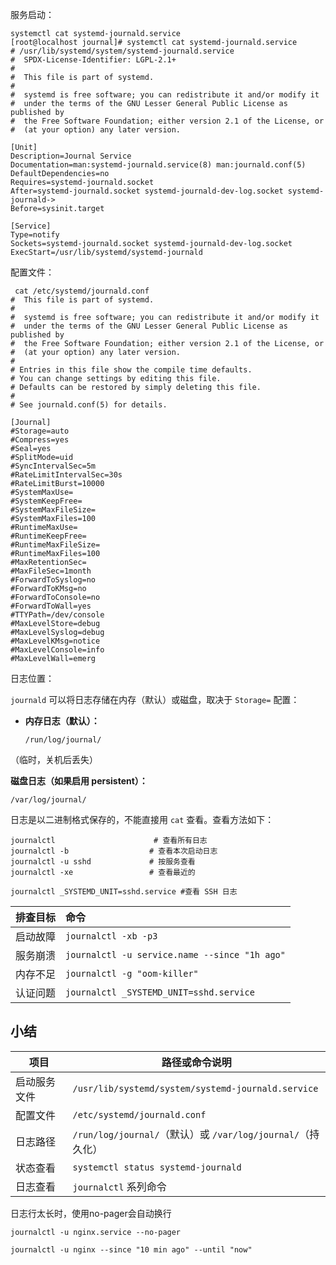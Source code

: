 服务启动：

```
systemctl cat systemd-journald.service
[root@localhost journal]# systemctl cat systemd-journald.service
# /usr/lib/systemd/system/systemd-journald.service
#  SPDX-License-Identifier: LGPL-2.1+
#
#  This file is part of systemd.
#
#  systemd is free software; you can redistribute it and/or modify it
#  under the terms of the GNU Lesser General Public License as published by
#  the Free Software Foundation; either version 2.1 of the License, or
#  (at your option) any later version.

[Unit]
Description=Journal Service
Documentation=man:systemd-journald.service(8) man:journald.conf(5)
DefaultDependencies=no
Requires=systemd-journald.socket
After=systemd-journald.socket systemd-journald-dev-log.socket systemd-journald->
Before=sysinit.target

[Service]
Type=notify
Sockets=systemd-journald.socket systemd-journald-dev-log.socket
ExecStart=/usr/lib/systemd/systemd-journald

```

配置文件：

```
 cat /etc/systemd/journald.conf
#  This file is part of systemd.
#
#  systemd is free software; you can redistribute it and/or modify it
#  under the terms of the GNU Lesser General Public License as published by
#  the Free Software Foundation; either version 2.1 of the License, or
#  (at your option) any later version.
#
# Entries in this file show the compile time defaults.
# You can change settings by editing this file.
# Defaults can be restored by simply deleting this file.
#
# See journald.conf(5) for details.

[Journal]
#Storage=auto
#Compress=yes
#Seal=yes
#SplitMode=uid
#SyncIntervalSec=5m
#RateLimitIntervalSec=30s
#RateLimitBurst=10000
#SystemMaxUse=
#SystemKeepFree=
#SystemMaxFileSize=
#SystemMaxFiles=100
#RuntimeMaxUse=
#RuntimeKeepFree=
#RuntimeMaxFileSize=
#RuntimeMaxFiles=100
#MaxRetentionSec=
#MaxFileSec=1month
#ForwardToSyslog=no
#ForwardToKMsg=no
#ForwardToConsole=no
#ForwardToWall=yes
#TTYPath=/dev/console
#MaxLevelStore=debug
#MaxLevelSyslog=debug
#MaxLevelKMsg=notice
#MaxLevelConsole=info
#MaxLevelWall=emerg

```

日志位置：

`journald` 可以将日志存储在内存（默认）或磁盘，取决于 `Storage=` 配置：

- **内存日志（默认）：**

  ```
  /run/log/journal/
  ```

（临时，关机后丢失）

**磁盘日志（如果启用 persistent）：**

```
/var/log/journal/
```





日志是以二进制格式保存的，不能直接用 `cat` 查看。查看方法如下：

```
journalctl                      # 查看所有日志
journalctl -b                  # 查看本次启动日志
journalctl -u sshd             # 按服务查看
journalctl -xe                 # 查看最近的

journalctl _SYSTEMD_UNIT=sshd.service #查看 SSH 日志
```



| 排查目标 | 命令                                          |
| :------- | :-------------------------------------------- |
| 启动故障 | `journalctl -xb -p3`                          |
| 服务崩溃 | `journalctl -u service.name --since "1h ago"` |
| 内存不足 | `journalctl -g "oom-killer"`                  |
| 认证问题 | `journalctl _SYSTEMD_UNIT=sshd.service`       |

## 小结

| 项目         | 路径或命令说明                                              |
| ------------ | ----------------------------------------------------------- |
| 启动服务文件 | `/usr/lib/systemd/system/systemd-journald.service`          |
| 配置文件     | `/etc/systemd/journald.conf`                                |
| 日志路径     | `/run/log/journal/`（默认）或 `/var/log/journal/`（持久化） |
| 状态查看     | `systemctl status systemd-journald`                         |
| 日志查看     | `journalctl` 系列命令                                       |

日志行太长时，使用no-pager会自动换行

```
journalctl -u nginx.service --no-pager
```



```
journalctl -u nginx --since "10 min ago" --until "now"
```

